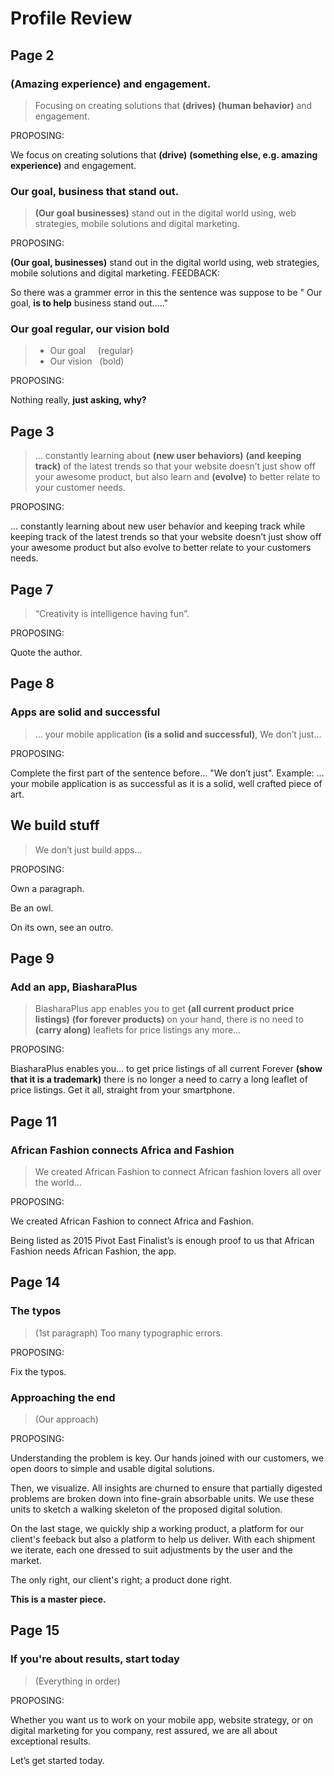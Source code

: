 # Profile Review

## Page 2

### (Amazing experience) and engagement.

> Focusing on creating solutions that **(drives)** **(human behavior)** and engagement.

PROPOSING:

We focus on creating solutions that **(drive)** **(something else, e.g. amazing experience)** and engagement.

### Our goal, business that stand out.

> **(Our goal businesses)** stand out in the digital world using, web strategies, mobile solutions and digital marketing.

PROPOSING:

**(Our goal, businesses)** stand out in the digital world using, web strategies, mobile solutions and digital marketing.
FEEDBACK:

So there was a grammer error in this the sentence was suppose to be " Our goal, **is to help** business stand out....."

### Our goal regular, our vision bold

> - Our goal   &nbsp;&nbsp;&nbsp; (regular)
> - Our vision &nbsp;             (bold)

PROPOSING:

Nothing really, **just asking, why?**

## Page  3

> … constantly learning about **(new user behaviors)** **(and keeping track)**
of the latest trends so that your website doesn’t just show off your
awesome product, but also learn and **(evolve)** to better relate to your
customer needs.

PROPOSING:

… constantly learning about new user behavior and keeping track while
keeping track of the latest trends so that your website doesn’t just
show off your awesome product but also evolve to better relate to your
customers needs.

## Page 7

> “Creativity is intelligence having fun”.

PROPOSING:

Quote the author.

## Page 8

### Apps are solid and successful

> … your mobile application **(is a solid and successful)**, We don’t just…

PROPOSING:

Complete the first part of the sentence before… "We don’t just". Example:
… your mobile application is as successful as it is a solid, well
crafted piece of art.

## We build stuff

> We don’t just build apps…

PROPOSING:

Own a paragraph.

Be an owl.

On its own, see an outro.

## Page 9

### Add an app, BiasharaPlus

> BiasharaPlus app enables you to get **(all current product price
listings)** **(for forever products)** on your hand, there is no need to
**(carry along)** leaflets for price listings any more…

PROPOSING:

BiasharaPlus enables you… to get price listings of all current Forever
**(show that it is a trademark)** there is no longer a need to carry a
long leaflet of price listings. Get it all, straight from your
smartphone.


## Page 11

### African Fashion connects Africa and Fashion

> We created African Fashion to connect African fashion lovers all over the world…

PROPOSING:

We created African Fashion to connect Africa and Fashion.

Being listed as 2015 Pivot East Finalist’s is enough proof to us that
African Fashion needs African Fashion, the app.


## Page 14

### The typos

> (1st paragraph) Too many typographic errors.

PROPOSING:

Fix the typos.

### Approaching the end

> (Our approach)

PROPOSING:

Understanding the problem is key. Our hands joined with our customers,
we open doors to simple and usable digital solutions.

Then, we visualize. All insights are churned to ensure that partially
digested problems are broken down into fine-grain absorbable units. We
use these units to sketch a walking skeleton of the proposed digital
solution.

On the last stage, we quickly ship a working product,
a platform for our client's feeback but also a platform to help us deliver.
With each shipment we iterate, each one dressed to suit adjustments by the user and the market.

The only right, our client's right; a product done right.

**This is a master piece.**
## Page 15

### If you're about results, start today

> (Everything in order)

PROPOSING:

Whether you want us to work on your mobile app, website
strategy, or on digital marketing for you company, rest assured, we
are all about exceptional results.

Let’s get started today.
